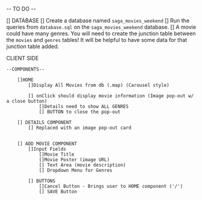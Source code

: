 -- TO DO --

[] DATABASE
    [] Create a database named `saga_movies_weekend`
    [] Run the queries from `database.sql` on the `saga_movies_weekend` database.
    [] A movie could have many genres. You will need to create the junction table between the `movies` and `genres` tables! It will be helpful to have some data for that junction table added.


CLIENT SIDE

    --COMPONENTS--

        []HOME
            []Display All Movies from db (.map) (Carousel style)

            [] onClick should display movie information (Image pop-out w/ a close button)
                []Details need to show ALL GENRES
                [] BUTTON to close the pop-out

        [] DETAILS COMPONENT
            [] Replaced with an image pop-out card  


        [] ADD MOVIE COMPONENT
            []Input Fields
                []Movie Title
                []Movie Poster (image URL)
                [] Text Area (movie description)
                [] Dropdown Menu for Genres

            [] BUTTONS
                []Cancel Button - Brings user to HOME component ('/')
                [] SAVE Button    
